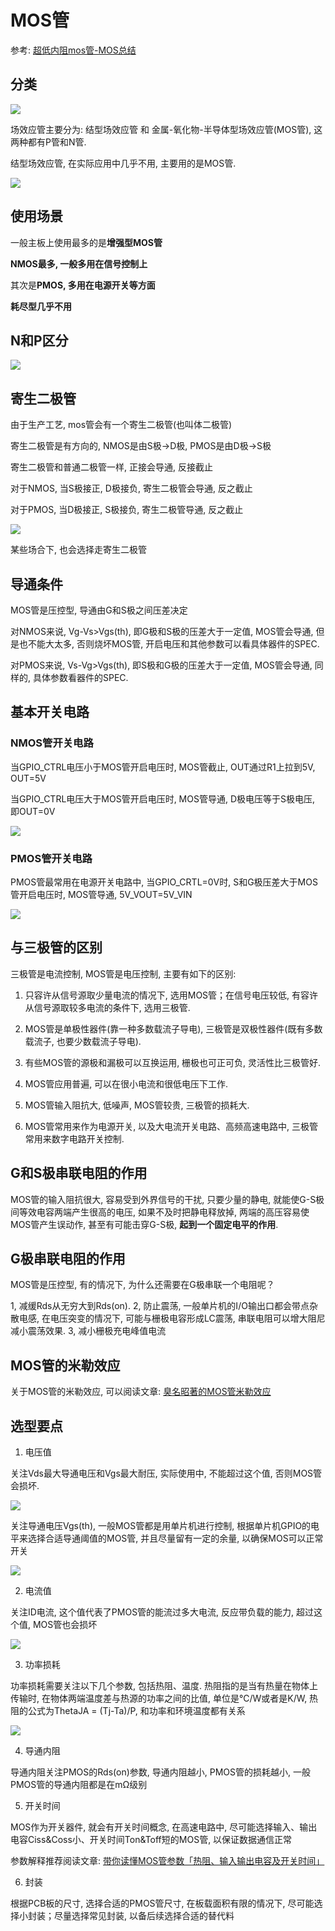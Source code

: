 # MOS管

参考: [超低内阻mos管-MOS总结](https://blog.csdn.net/weixin_32821257/article/details/112181812)

## 分类

![](images/mos管.png)

场效应管主要分为: 结型场效应管 和 金属-氧化物-半导体型场效应管(MOS管), 这两种都有P管和N管.

结型场效应管, 在实际应用中几乎不用, 主要用的是MOS管.

![](images/mos管1.png)

## 使用场景

一般主板上使用最多的是**增强型MOS管**

**NMOS最多, 一般多用在信号控制上**

其次是**PMOS, 多用在电源开关等方面**

**耗尽型几乎不用**

## N和P区分

![](images/区分n管和p管.png)

## 寄生二极管

由于生产工艺, mos管会有一个寄生二极管(也叫体二极管)

寄生二极管是有方向的, NMOS是由S极→D极, PMOS是由D极→S极

寄生二极管和普通二极管一样, 正接会导通, 反接截止

对于NMOS, 当S极接正, D极接负, 寄生二极管会导通, 反之截止

对于PMOS, 当D极接正, S极接负, 寄生二极管导通, 反之截止

![](images/寄生二极管.png)

某些场合下, 也会选择走寄生二极管

## 导通条件

MOS管是压控型, 导通由G和S极之间压差决定

对NMOS来说, Vg-Vs>Vgs(th), 即G极和S极的压差大于一定值, MOS管会导通, 但是也不能大太多, 否则烧坏MOS管, 开启电压和其他参数可以看具体器件的SPEC.

对PMOS来说, Vs-Vg>Vgs(th), 即S极和G极的压差大于一定值, MOS管会导通, 同样的, 具体参数看器件的SPEC.

## 基本开关电路

### NMOS管开关电路

当GPIO_CTRL电压小于MOS管开启电压时, MOS管截止, OUT通过R1上拉到5V, OUT=5V

当GPIO_CTRL电压大于MOS管开启电压时, MOS管导通, D极电压等于S极电压, 即OUT=0V

![](images/nmos-switch.png)

### PMOS管开关电路

PMOS管最常用在电源开关电路中, 当GPIO_CRTL=0V时, S和G极压差大于MOS管开启电压时, MOS管导通, 5V_VOUT=5V_VIN

![](images/pmos-switch.png)

## 与三极管的区别

三极管是电流控制, MOS管是电压控制, 主要有如下的区别:

1. 只容许从信号源取少量电流的情况下, 选用MOS管；在信号电压较低, 有容许从信号源取较多电流的条件下, 选用三极管.

2. MOS管是单极性器件(靠一种多数载流子导电), 三极管是双极性器件(既有多数载流子, 也要少数载流子导电).

3. 有些MOS管的源极和漏极可以互换运用, 栅极也可正可负, 灵活性比三极管好.

4. MOS管应用普遍, 可以在很小电流和很低电压下工作.

5. MOS管输入阻抗大, 低噪声, MOS管较贵, 三极管的损耗大.

6. MOS管常用来作为电源开关, 以及大电流开关电路、高频高速电路中, 三极管常用来数字电路开关控制.

## G和S极串联电阻的作用

MOS管的输入阻抗很大, 容易受到外界信号的干扰, 只要少量的静电, 就能使G-S极间等效电容两端产生很高的电压, 如果不及时把静电释放掉, 两端的高压容易使MOS管产生误动作, 甚至有可能击穿G-S极, **起到一个固定电平的作用**.

## G极串联电阻的作用

MOS管是压控型, 有的情况下, 为什么还需要在G极串联一个电阻呢？

1, 减缓Rds从无穷大到Rds(on).
2, 防止震荡, 一般单片机的I/O输出口都会带点杂散电感, 在电压突变的情况下, 可能与栅极电容形成LC震荡, 串联电阻可以增大阻尼减小震荡效果.  3, 减小栅极充电峰值电流

## MOS管的米勒效应

关于MOS管的米勒效应, 可以阅读文章: [臭名昭著的MOS管米勒效应](https://www.eet-china.com/mp/a39546.html)

## 选型要点

1. 电压值

关注Vds最大导通电压和Vgs最大耐压, 实际使用中, 不能超过这个值, 否则MOS管会损坏.

![](images/ds-gs-voltage.png)

关注导通电压Vgs(th), 一般MOS管都是用单片机进行控制, 根据单片机GPIO的电平来选择合适导通阈值的MOS管, 并且尽量留有一定的余量, 以确保MOS可以正常开关

![](images/gs-threshould-toltage.png)

2. 电流值

关注ID电流, 这个值代表了PMOS管的能流过多大电流, 反应带负载的能力, 超过这个值, MOS管也会损坏

![](images/mos-current.png)

3. 功率损耗

功率损耗需要关注以下几个参数, 包括热阻、温度. 热阻指的是当有热量在物体上传输时, 在物体两端温度差与热源的功率之间的比值, 单位是℃/W或者是K/W, 热阻的公式为ThetaJA = (Tj-Ta)/P, 和功率和环境温度都有关系

![](images/mos-power-loss.png)

4. 导通内阻

导通内阻关注PMOS的Rds(on)参数, 导通内阻越小, PMOS管的损耗越小, 一般PMOS管的导通内阻都是在mΩ级别

5. 开关时间

MOS作为开关器件, 就会有开关时间概念, 在高速电路中, 尽可能选择输入、输出电容Ciss&Coss小、开关时间Ton&Toff短的MOS管, 以保证数据通信正常

参数解释推荐阅读文章: [带你读懂MOS管参数「热阻、输入输出电容及开关时间」](https://www.eet-china.com/mp/a22541.html)

6. 封装

根据PCB板的尺寸, 选择合适的PMOS管尺寸, 在板载面积有限的情况下, 尽可能选择小封装；尽量选择常见封装, 以备后续选择合适的替代料
